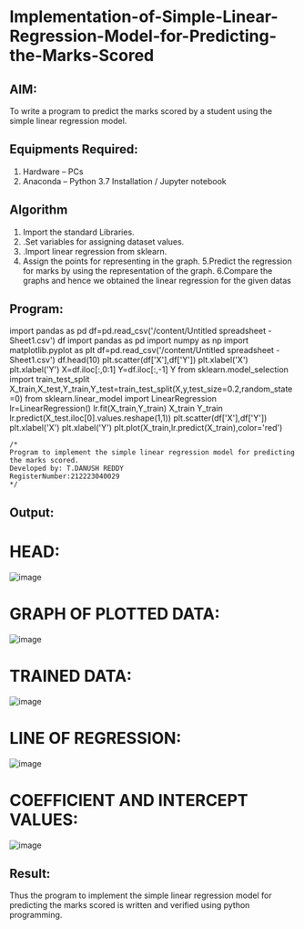 # Implementation-of-Simple-Linear-Regression-Model-for-Predicting-the-Marks-Scored

## AIM:
To write a program to predict the marks scored by a student using the simple linear regression model.

## Equipments Required:
1. Hardware – PCs
2. Anaconda – Python 3.7 Installation / Jupyter notebook

## Algorithm
1. Import the standard Libraries. 
2. .Set variables for assigning dataset values.
3. .Import linear regression from sklearn.
4. Assign the points for representing in the graph. 5.Predict the regression for marks by using the representation of the graph. 6.Compare the graphs and hence we obtained the linear regression for the given datas

## Program:
import pandas as pd
df=pd.read_csv('/content/Untitled spreadsheet - Sheet1.csv')
df
import pandas as pd
import numpy as np
import matplotlib.pyplot as plt
df=pd.read_csv('/content/Untitled spreadsheet - Sheet1.csv')
df.head(10)
plt.scatter(df['X'],df['Y'])
plt.xlabel('X')
plt.xlabel('Y')
X=df.iloc[:,0:1]
Y=df.iloc[:,-1]
Y
from sklearn.model_selection import train_test_split
X_train,X_test,Y_train,Y_test=train_test_split(X,y,test_size=0.2,random_state=0)
from sklearn.linear_model import LinearRegression
lr=LinearRegression()
lr.fit(X_train,Y_train)
X_train
Y_train
lr.predict(X_test.iloc[0].values.reshape(1,1))
plt.scatter(df['X'],df['Y'])
plt.xlabel('X')
plt.xlabel('Y')
plt.plot(X_train,lr.predict(X_train),color='red')
```
/*
Program to implement the simple linear regression model for predicting the marks scored.
Developed by: T.DANUSH REDDY
RegisterNumber:212223040029  
*/
```

## Output:
# HEAD:
![image](https://github.com/danushreddy7/Implementation-of-Simple-Linear-Regression-Model-for-Predicting-the-Marks-Scored/assets/149035740/1f37a114-0074-48bb-9424-9a0202f0fdd3)
# GRAPH OF PLOTTED DATA:
![image](https://github.com/danushreddy7/Implementation-of-Simple-Linear-Regression-Model-for-Predicting-the-Marks-Scored/assets/149035740/cd855cba-abae-45bc-9252-75424b22c347)
# TRAINED DATA:
![image](https://github.com/danushreddy7/Implementation-of-Simple-Linear-Regression-Model-for-Predicting-the-Marks-Scored/assets/149035740/d0da20d0-9210-4b52-ad7f-6fe32dfe04df)
# LINE OF REGRESSION:
![image](https://github.com/danushreddy7/Implementation-of-Simple-Linear-Regression-Model-for-Predicting-the-Marks-Scored/assets/149035740/45009684-bc33-4f14-963f-eff4b6116e92)
# COEFFICIENT AND INTERCEPT VALUES:
![image](https://github.com/danushreddy7/Implementation-of-Simple-Linear-Regression-Model-for-Predicting-the-Marks-Scored/assets/149035740/eabd8908-f670-43b6-af73-eb931700056a)



## Result:
Thus the program to implement the simple linear regression model for predicting the marks scored is written and verified using python programming.
